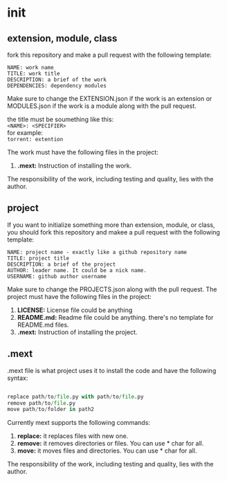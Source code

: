 # init

## extension, module, class
fork this repository and make a pull request with the following template:

```
NAME: work name
TITLE: work title
DESCRIPTION: a brief of the work
DEPENDENCIES: dependency modules
```
Make sure to change the EXTENSION.json if the work is an extension or MODULES.json if the work is a module along with the pull request.

the title must be soumething like this:
<br>
```<NAME>: <SPECIFIER>```
<br>
for example:
<br>
```torrent: extention```

The work must have the following files in the project:
1. <b>.mext:</b> Instruction of installing the work.


The responsibility of the work, including testing and quality, lies with the author.

## project
If you want to initialize something more than extension, module, or class, you should fork this repository and makee a pull request with the following template:

```
NAME: project name - exactly like a github repository name
TITLE: project title
DESCRIPTION: a brief of the project
AUTHOR: leader name. It could be a nick name.
USERNAME: github author username
```
Make sure to change the PROJECTS.json along with the pull request.
The project must have the following files in the project:

1. <b>LICENSE:</b> License file could be anything
2. <b>README.md:</b> Readme file could be anything. there's no template for README.md files.
3. <b>.mext:</b> Instruction of installing the project.

## .mext

.mext file is what project uses it to install the code and have the following syntax:

```python

replace path/to/file.py with path/to/file.py
remove path/to/file.py
move path/to/folder in path2
```

Currently mext supports the following commands: 
1. <b>replace:</b> it replaces files with new one.
2. <b>remove:</b> it removes directories or files. You can use * char for all.
3. <b>move:</b> it moves files and directories. You can use * char for all.

The responsibility of the work, including testing and quality, lies with the author.
